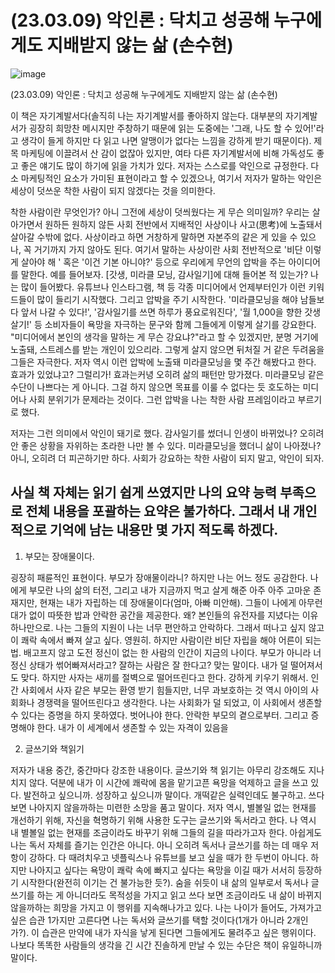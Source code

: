 # (23.03.09) 악인론 : 닥치고 성공해 누구에게도 지배받지 않는 삶 (손수현)


![image](https://postfiles.pstatic.net/MjAyNTA0MDRfMjAz/MDAxNzQzNzYwMzUzNDYw.R_HOlqJaKMLhtX-20kQOU7G2zvhDwNdhsOQb-TAtgVEg.aPcYvRPeyeqJKDA-Z7gO32d4WUSRpivuWu9jGCsrokcg.PNG/image.png?type=w773)

(23.03.09) 악인론 : 닥치고 성공해 누구에게도 지배받지 않는 삶 (손수현)

이 책은 자기계발서다(솔직히 나는 자기계발서를 좋아하지 않는다. 대부분의 자기계발서가 굉장히 희망찬 메시지만 주창하기 때문에 읽는 도중에는 '그래, 나도 할 수 있어!'라고 생각이 들게 하지만 다 읽고 나면 알맹이가 없다는 느낌을 강하게 받기 때문이다). 제목 마케팅에 이끌려서 산 감이 없잖아 있지만, 여타 다른 자기계발서에 비해 가독성도 좋고 좋은 얘기도 많이 하기에 읽을 가치가 있다. 저자는 스스로를 악인으로 규정한다. 다소 마케팅적인 요소가 가미된 표현이라고 할 수 있겠으나, 여기서 저자가 말하는 악인은 세상이 덧쓰운 착한 사람이 되지 않겠다는 것을 의미한다.

착한 사람이란 무엇인가? 아니 그전에 세상이 덧씌웠다는 게 무슨 의미일까? 우리는 살아가면서 원하든 원하지 않든 사회 전반에서 지배적인 사상이나 사고(思考)에 노출돼서 살아갈 수밖에 없다. 사상이라고 하면 거창하게 말하면 자본주의 같은 게 있을 수 있으나, 꼭 거기까지 가지 않아도 된다. 여기서 말하는 사상이란 사회 전반적으로 '비단 이렇게 살아야 해 ' 혹은 '이건 기본 아니야?' 등으로 우리에게 무언의 압박을 주는 아이디어를 말한다. 예를 들어보자. [갓생, 미라클 모닝, 감사일기]에 대해 들어본 적 있는가? 나는 많이 들어봤다. 유튜브나 인스타그램, 책 등 각종 미디어에서 언제부터인가 이런 키워드들이 많이 들리기 시작했다. 그리고 압박을 주기 시작한다. '미라클모닝을 해야 남들보다 앞서 나갈 수 있다!', '감사일기를 쓰면 하루가 풍요로워진다', '월 1,000을 향한 갓생 살기!' 등 소비자들이 욕망을 자극하는 문구와 함께 그들에게 이렇게 살기를 강요한다. "미디어에서 본인의 생각을 말하는 게 무슨 강요냐?"라고 할 수 있겠지만, 분명 거기에 노출돼, 스트레스를 받는 개인이 있으리라. 그렇게 살지 않으면 뒤처질 거 같은 두려움을 그들은 자극한다. 저자 역시 이런 압박에 노출돼 미라클모닝을 몇 주간 해봤다고 한다. 효과가 있었냐고? 그럴리가! 효과는커녕 오히려 삶의 패턴만 망가졌다. 미라클모닝 같은 수단이 나쁘다는 게 아니다. 그걸 하지 않으면 목표를 이룰 수 없다는 듯 호도하는 미디어나 사회 분위기가 문제라는 것이다. 그런 압박을 나는 착한 사람 프레임이라고 부르기로 했다.

저자는 그런 의미에서 악인이 돼기로 했다. 감사일기를 썼더니 인생이 바뀌었나? 오히려 안 좋은 상황을 자위하는 초라한 나만 볼 수 있다. 미라클모닝을 했더니 삶이 나아졌나? 아니, 오히려 더 피곤하기만 하다. 사회가 강요하는 착한 사람이 되지 말고, 악인이 되자.

## 사실 책 자체는 읽기 쉽게 쓰였지만 나의 요약 능력 부족으로 전체 내용을 포괄하는 요약은 불가하다. 그래서 내 개인적으로 기억에 남는 내용만 몇 가지 적도록 하겠다.

1. 부모는 장애물이다.

굉장히 패륜적인 표현이다. 부모가 장애물이라니? 하지만 나는 어느 정도 공감한다. 나에게 부모란 나의 삶의 터전, 그리고 내가 지금까지 먹고 살게 해준 아주 아주 고마운 존재지만, 현재는 내가 자립하는 데 장애물이다(엄마, 아빠 미안해). 그들이 나에게 아무런 대가 없이 따뜻한 밥과 안락한 공간을 제공한다. 왜? 본인들의 유전자를 지녔다는 이유 하나만으로. 나는 그들의 지원이 나는 너무 편안하고 안락하다. 그래서 떠나고 싶지 않고 이 쾌락 속에서 빠져 살고 싶다. 영원히. 하지만 사람이란 비단 자립을 해야 어른이 되는 법. 배고프지 않고 도전 정신이 없는 한 사람의 인간이 지금의 나이다. 부모가 아니라 너 정신 상태가 썪어빠져서라고? 잘하는 사람은 잘 한다고? 맞는 말이다. 내가 덜 떨어져서도 맞다. 하지만 사자는 새끼를 절벽으로 떨어뜨린다고 한다. 강하게 키우기 위해서. 인간 사회에서 사자 같은 부모는 환영 받기 힘들지만, 너무 과보호하는 것 역시 아이의 사회화나 경쟁력을 떨어뜨린다고 생각한다. 나는 사회화가 덜 되었고, 이 사회에서 생존할 수 있다는 증명을 하지 못하였다. 벗어나야 한다. 안락한 부모의 곁으로부터. 그리고 증명해야 한다. 내가 이 세계에서 생존할 수 있는 자격이 있음을

2. 글쓰기와 책읽기

저자가 내용 중간, 중간마다 강조한 내용이다. 글쓰기와 책 읽기는 아무리 강조해도 지나치지 않다. 덕분에 내가 이 시간에 쾌락에 몸을 맡기고픈 욕망을 억제하고 글을 쓰고 있다. 발전하고 싶으니까. 성장하고 싶으니까 말이다. 개떡같은 실력인데도 불구하고. 쓰다보면 나아지지 않을까하는 미련한 소망을 품고 말이다. 저자 역시, 별볼일 없는 현재를 개선하기 위해, 자신을 혁명하기 위해 사용한 도구는 글쓰기와 독서라고 한다. 나 역시 내 별볼일 없는 현재를 조금이라도 바꾸기 위해 그들의 길을 따라가고자 한다. 아쉽게도 나는 독서 자체를 즐기는 인간은 아니다. 아니 오히려 독서나 글쓰기를 하는 데 매우 저항이 강하다. 다 때려치우고 넷플릭스나 유튜브를 보고 싶을 때가 한 두번이 아니다. 하지만 나아지고 싶다는 욕망이 쾌락 속에 빠지고 싶다는 욕망을 이길 때가 서서히 등장하기 시작한다(완전히 이기는 건 불가능한 듯?). 숨을 쉬듯이 내 삶의 일부로서 독서나 글쓰기를 하는 게 아니더라도 목적성을 가지고 읽고 쓰다 보면 조금이라도 내 삶이 바뀌지 않을까하는 희망을 가지고 이 행위를 지속해나가고 있다. 나는 나이가 들어도, 가져가고 싶은 습관 1가지만 고른다면 나는 독서와 글쓰기를 택할 것이다(1개가 아니라 2개인가?). 이 습관은 만약에 내가 자식을 낳게 된다면 그들에게도 물려주고 싶은 행위이다. 나보다 똑똑한 사람들의 생각을 긴 시간 진솔하게 만날 수 있는 수단은 책이 유일하니까 말이다.

